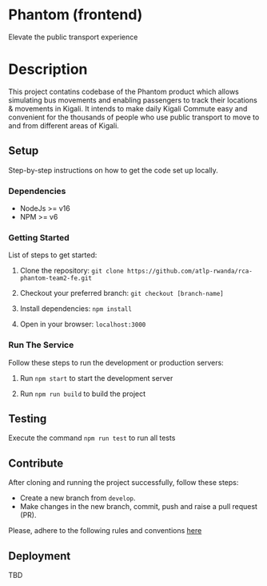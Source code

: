 # Phantom (frontend)

Elevate the public transport experience

# Description

This project contatins codebase of the Phantom product which allows simulating bus movements and enabling passengers to track their locations & movements in Kigali.
It intends to make daily Kigali Commute easy and convenient for the thousands of people who use public transport to move to and from different areas of Kigali.

## Setup

Step-by-step instructions on how to get the code set up locally.

### Dependencies

- NodeJs >= v16
- NPM >= v6

### Getting Started

List of steps to get started:

1. Clone the repository: `git clone https://github.com/atlp-rwanda/rca-phantom-team2-fe.git`

2. Checkout your preferred branch: `git checkout [branch-name]`

3. Install dependencies: `npm install`

4. Open in your browser: `localhost:3000`

### Run The Service

Follow these steps to run the development or production servers:

1. Run `npm start` to start the development server

2. Run `npm run build` to build the project

## Testing

Execute the command `npm run test` to run all tests

## Contribute

After cloning and running the project successfully, follow these steps:

- Create a new branch from `develop`.
- Make changes in the new branch, commit, push and raise a pull request (PR).

Please, adhere to the following rules and conventions [here](https://github.com/atlp-rwanda/engineering-playbook/wiki)

## Deployment

TBD
